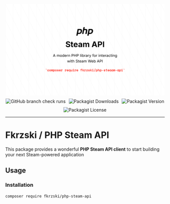 <p style="display: flex; align-items: center; gap: 10px; flex-wrap: wrap; justify-content: center;">
<img src="./art/banner.png" alt="Fkrzski PHP Steam API"/>
<img alt="GitHub branch check runs" src="https://img.shields.io/github/check-runs/fkrzski/php-steam-api/master?style=for-the-badge">
<img alt="Packagist Downloads" src="https://img.shields.io/packagist/dt/fkrzski/php-steam-api?style=for-the-badge">
<img alt="Packagist Version" src="https://img.shields.io/packagist/v/fkrzski/php-steam-api?style=for-the-badge">
<img alt="Packagist License" src="https://img.shields.io/packagist/l/fkrzski/php-steam-api?style=for-the-badge">
</p>

------

# Fkrzski / PHP Steam API

This package provides a wonderful **PHP Steam API client** to start building your next Steam-powered application

## Usage

### Installation
```bash
composer require fkrzski/php-steam-api
```
